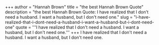 +++
author = "Hannah Brown"
title = "the best Hannah Brown Quote"
description = "the best Hannah Brown Quote: I have realized that I don't need a husband. I want a husband, but I don't need one."
slug = "i-have-realized-that-i-dont-need-a-husband-i-want-a-husband-but-i-dont-need-one"
quote = '''I have realized that I don't need a husband. I want a husband, but I don't need one.'''
+++
I have realized that I don't need a husband. I want a husband, but I don't need one.
